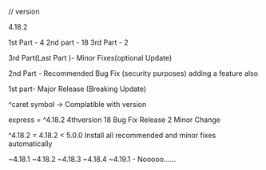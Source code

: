 // version

4.18.2

1st Part - 4
2nd part - 18
3rd Part - 2

3rd Part(Last Part )- Minor Fixes(optional Update)

2nd Part - Recommended Bug Fix (security purposes)
adding a feature also

1st part- Major Release (Breaking Update)


^caret symbol -> Complatible with version

 express = ^4.18.2
 4thversion 18 Bug Fix Release 2 Minor Change

 ^4.18.2 = 4.18.2 < 5.0.0
 Install all recommended and minor fixes automatically

 ~4.18.1
 ~4.18.2
 ~4.18.3
 ~4.18.4
 ~4.19.1 - Nooooo......